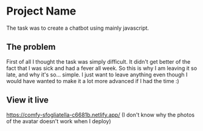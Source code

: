 # Project Name

The task was to create a chatbot using mainly javascript.

## The problem

First of all I thought the task was simply difficult. It didn't get better of the fact that I was sick and had a fever all week. So this is why I am leaving it so late, and why it's so... simple. I just want to leave anything even though I would have wanted to make it a lot more advanced if I had the time :)

## View it live

https://comfy-sfogliatella-c6681b.netlify.app/ (I don't know why the photos of the avatar doesn't work when I deploy)
